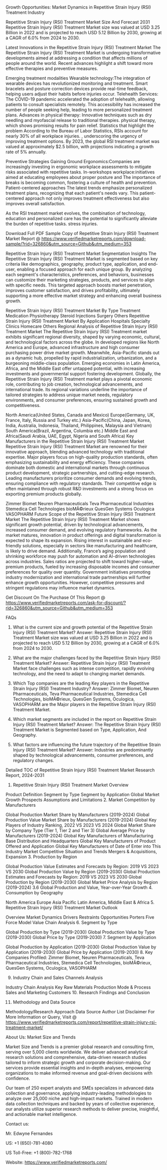 Growth Opportunities: Market Dynamics in Repetitive Strain Injury (RSI) Treatment Industry


Repetitive Strain Injury (RSI) Treatment Market Size And Forecast 2031
Repetitive Strain Injury (RSI) Treatment Market size was valued at USD 3.25 Billion in 2022 and is projected to reach USD 5.12 Billion by 2030, growing at a CAGR of 6.0% from 2024 to 2030.

Latest Innovations in the Repetitive Strain Injury (RSI) Treatment Market
The Repetitive Strain Injury (RSI) Treatment Market is undergoing transformative developments aimed at addressing a condition that affects millions of people around the world. Recent advances highlight a shift toward more effective therapies and preventive measures.

Emerging treatment modalities
Wearable technology:The integration of wearable devices has revolutionized monitoring and treatment. Smart bracelets and posture correction devices provide real-time feedback, helping users adjust their habits before injuries occur.
Telehealth Services: The COVID-19 pandemic accelerated the adoption of telehealth, allowing patients to consult specialists remotely. This accessibility has increased the number of people seeking help, leading to more personalized treatment plans.
Advances in physical therapy: Innovative techniques such as dry needling and myofascial release to traditional therapies. physical therapy, which shows promising results for pain relief.
Statistics that highlight the problem
According to the Bureau of Labor Statistics, RSIs account for nearly 30% of all workplace injuries. , underscoring the urgency of improving treatment options. By 2023, the global RSI treatment market was valued at approximately $2.5 billion, with projections indicating a growth rate of 5% annually.

Preventive Strategies Gaining Ground
Ergonomics:Companies are increasingly investing in ergonomic workplace assessments to mitigate risks associated with repetitive tasks.
In-workshops workplace:initiatives aimed at educating employees about proper posture and The importance of breaks is becoming common, fostering a culture of health and prevention.
Patient-centered approaches
The latest trends emphasize personalized treatment plans, recognizing that each patient's needs vary. This patient-centered approach not only improves treatment effectiveness but also improves overall satisfaction.

As the RSI treatment market evolves, the combination of technology, education and personalized care has the potential to significantly alleviate the burden of repetitive tasks. stress injuries.

Download Full PDF Sample Copy of Repetitive Strain Injury (RSI) Treatment Market Report @ https://www.verifiedmarketreports.com/download-sample/?rid=326860&utm_source=Github&utm_medium=353

Repetitive Strain Injury (RSI) Treatment Market Segmentation Insights
The Repetitive Strain Injury (RSI) Treatment Market is segmented based on key criteria like demographics, geography, product type, application, and end-user, enabling a focused approach for each unique group. By analyzing each segment's characteristics, preferences, and behaviors, businesses can customize their marketing strategies, products, and services to align with specific needs. This targeted approach boosts market penetration, improves customer satisfaction, and drives profitability, ultimately supporting a more effective market strategy and enhancing overall business growth.

Repetitive Strain Injury (RSI) Treatment Market By Type
Treatment Medication
Physiotherapy
Steroid Injections
Surgery
Others
Repetitive Strain Injury (RSI) Treatment Market By Application
Hospitals
Specialty Clinics
Homecare
Others
Regional Analysis of Repetitive Strain Injury (RSI) Treatment Market
The Repetitive Strain Injury (RSI) Treatment market exhibits significant regional diversity, shaped by varying economic, cultural, and technological factors across the globe. In developed regions like North America and Europe, advanced infrastructure and high consumer purchasing power drive market growth. Meanwhile, Asia-Pacific stands out as a dynamic hub, propelled by rapid industrialization, urbanization, and a burgeoning middle-class population. Emerging economies in Latin America, Africa, and the Middle East offer untapped potential, with increasing investments and governmental support fostering development. Globally, the Repetitive Strain Injury (RSI) Treatment market plays a pivotal economic role, contributing to job creation, technological advancements, and international trade. Its regional variations underline the importance of tailored strategies to address unique market needs, regulatory environments, and consumer preferences, ensuring sustained growth and competitiveness.

North America(United States, Canada and Mexico)
Europe(Germany, UK, France, Italy, Russia and Turkey etc.)
Asia-Pacific(China, Japan, Korea, India, Australia, Indonesia, Thailand, Philippines, Malaysia and Vietnam)
South America(Brazil, Argentina, Columbia etc.)
Middle East and Africa(Saudi Arabia, UAE, Egypt, Nigeria and South Africa)
Key Manufacturers in the Repetitive Strain Injury (RSI) Treatment Market
Repetitive Strain Injury (RSI) Treatment Market are renowned for their innovative approach, blending advanced technology with traditional expertise. Major players focus on high-quality production standards, often emphasizing sustainability and energy efficiency. These companies dominate both domestic and international markets through continuous product development, strategic partnerships, and cutting-edge research. Leading manufacturers prioritize consumer demands and evolving trends, ensuring compliance with regulatory standards. Their competitive edge is often maintained through robust R&D investments and a strong focus on exporting premium products globally.

Zimmer Biomet
Neuren Pharmaceuticals
Teva Pharmaceutical Industries
Stemedica Cell Technologies
bioMÃ©rieux
QuesGen Systems
Oculogica
VASOPHARM
Future Scope of the Repetitive Strain Injury (RSI) Treatment Market
The Repetitive Strain Injury (RSI) Treatment Market shows significant growth potential, driven by technological advancements, increased consumer demand, and evolving regulatory frameworks. As the market matures, innovation in product offerings and digital transformation is expected to shape its expansion. Rising interest in sustainable and eco-friendly solutions, especially in sectors like manufacturing and healthcare, is likely to drive demand. Additionally, France’s aging population and shrinking workforce may push for automation and AI-driven technologies across industries. Sales ratios are projected to shift toward higher-value, premium products, fueled by increasing disposable incomes and consumer preferences for quality over quantity. Government initiatives promoting industry modernization and international trade partnerships will further enhance growth opportunities. However, competitive pressures and stringent regulations may influence market dynamics.

Get Discount On The Purchase Of This Report @ https://www.verifiedmarketreports.com/ask-for-discount/?rid=326860&utm_source=Github&utm_medium=353

FAQs
1. What is the current size and growth potential of the Repetitive Strain Injury (RSI) Treatment Market?
Answer: Repetitive Strain Injury (RSI) Treatment Market size was valued at USD 3.25 Billion in 2022 and is projected to reach USD 5.12 Billion by 2030, growing at a CAGR of 6.0% from 2024 to 2030.

2. What are the major challenges faced by the Repetitive Strain Injury (RSI) Treatment Market?
Answer: Repetitive Strain Injury (RSI) Treatment Market face challenges such as intense competition, rapidly evolving technology, and the need to adapt to changing market demands.

3. Which Top companies are the leading Key players in the Repetitive Strain Injury (RSI) Treatment Industry?
Answer: Zimmer Biomet, Neuren Pharmaceuticals, Teva Pharmaceutical Industries, Stemedica Cell Technologies, bioMÃ©rieux, QuesGen Systems, Oculogica, VASOPHARM are the Major players in the Repetitive Strain Injury (RSI) Treatment Market.

4. Which market segments are included in the report on Repetitive Strain Injury (RSI) Treatment Market?
Answer: The Repetitive Strain Injury (RSI) Treatment Market is Segmented based on Type, Application, And Geography.

5. What factors are influencing the future trajectory of the Repetitive Strain Injury (RSI) Treatment Market?
Answer: Industries are predominantly shaped by technological advancements, consumer preferences, and regulatory changes.

Detailed TOC of Repetitive Strain Injury (RSI) Treatment Market Research Report, 2024-2031
1. Repetitive Strain Injury (RSI) Treatment Market Overview

Product Definition
Segment by Type
Segment by Application
Global Market Growth Prospects
Assumptions and Limitations
2. Market Competition by Manufacturers

Global Production Market Share by Manufacturers (2019-2024)
Global Production Value Market Share by Manufacturers (2019-2024)
Global Key Players of Industry Ranking, 2022 VS 2023 VS 2024
Global Market Share by Company Type (Tier 1, Tier 2 and Tier 3)
Global Average Price by Manufacturers (2019-2024)
Global Key Manufacturers of Manufacturing Base Distribution and Headquarters
Global Key Manufacturers of Product Offered and Application
Global Key Manufacturers of Date of Enter into This Industry
Market Competitive Situation and Trends
Mergers & Acquisitions, Expansion
3. Production by Region

Global Production Value Estimates and Forecasts by Region: 2019 VS 2023 VS 2030
Global Production Value by Region (2019-2030)
Global Production Estimates and Forecasts by Region: 2019 VS 2023 VS 2030
Global Production by Region (2019-2030)
Global Market Price Analysis by Region (2019-2024) 3.6 Global Production and Value, Year-over-Year Growth
4. Consumption by Geography

North America
Europe
Asia Pacific
Latin America, Middle East & Africa
5. Repetitive Strain Injury (RSI) Treatment Market Outlook

Overview
Market Dynamics
Drivers
Restraints
Opportunities
Porters Five Force Model
Value Chain Analysis 
6. Segment by Type

Global Production by Type (2019-2030)
Global Production Value by Type (2019-2030)
Global Price by Type (2019-2030)
7. Segment by Application

Global Production by Application (2019-2030)
Global Production Value by Application (2019-2030)
Global Price by Application (2019-2030)
8. Key Companies Profiled: Zimmer Biomet, Neuren Pharmaceuticals, Teva Pharmaceutical Industries, Stemedica Cell Technologies, bioMÃ©rieux, QuesGen Systems, Oculogica, VASOPHARM

9. Industry Chain and Sales Channels Analysis

Industry Chain Analysis
Key Raw Materials
Production Mode & Process
Sales and Marketing
Customers
10. Research Findings and Conclusion

11. Methodology and Data Source

Methodology/Research Approach
Data Source
Author List
Disclaimer
For More Information or Query, Visit @ https://www.verifiedmarketreports.com/report/repetitive-strain-injury-rsi-treatment-market/

About Us: Market Size and Trends

Market Size and Trends is a premier global research and consulting firm, serving over 5,000 clients worldwide. We deliver advanced analytical research solutions and comprehensive, data-driven research studies tailored to inform strategic growth and corporate decision-making. Our services provide essential insights and in-depth analyses, empowering organizations to make informed revenue and goal-driven decisions with confidence.

Our team of 250 expert analysts and SMEs specializes in advanced data collection and governance, applying industry-leading methodologies to analyze over 25,000 niche and high-impact markets. Trained in modern data collection techniques and backed by years of collective experience, our analysts utilize superior research methods to deliver precise, insightful, and actionable market intelligence.

Contact us:

Mr. Edwyne Fernandes

US: +1 (650)-781-4080

US Toll-Free: +1 (800)-782-1768

Website: https://www.verifiedmarketreports.com/
